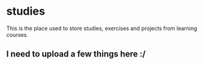 # studies

This is the place used to store studies, exercises and projects from learning courses.

## I need to upload a few things here :/
